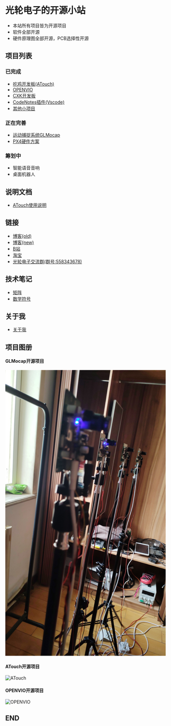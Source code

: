 # 光轮电子的开源小站
* 本站所有项目皆为开源项目
* 软件全部开源
* 硬件原理图全部开源，PCB选择性开源
   
## 项目列表
### 已完成
* [吃鸡开发板(ATouch)](atouch/index.md#atouch)
* [OPENVIO](openvio/index.md#openvio)
* [CXK开发板](cxk/index.md#cxk)
* [CodeNotes插件(Vscode)](codenotes/index.md#codenotes)
* [其他小项目](openmvs3/index.md#openmvs3)
### 正在完善
* [运动捕捉系统GLMocap](mocap/index.md#mocap)
* [PX4硬件方案](px4/index.md#px4)
### 筹划中
* 智能语音音响
* 桌面机器人

## 说明文档
* [ATouch使用说明](atouch/guide.md#atouch)
  
## 链接

* [博客(old)](https://www.cnblogs.com/guanglun)
* [博客(new)](http://www.guanglundz.com:8086)
* [B站](https://space.bilibili.com/20909602)
* [淘宝](https://shop130446973.taobao.com/)
* [光轮电子交流群(群号:558343678)](https://jq.qq.com/?_wv=1027&k=5YPH1CV)

## 技术笔记

* [矩阵](math/matrix.md#matrix)
* [数学符号](math/symbol.md#symbol)

## 关于我

* [关于我](about/about.md#about)

## 项目图册

#### GLMocap开源项目
![GLMocap](mocap/img/mocap2.jpg)   

#### ATouch开源项目
![ATouch](https://img.alicdn.com/imgextra/i4/1824403768/O1CN01cg36g91dhmzrwCiR1_!!1824403768.jpg)    

#### OPENVIO开源项目
![OPENVIO](https://img.alicdn.com/imgextra/i4/1824403768/O1CN01kKa13a1dhmyEs5jgs_!!1824403768.jpg)   

## END
